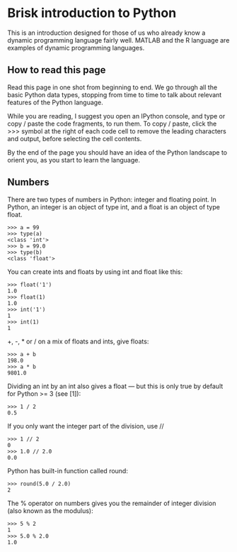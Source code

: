 # Brisk introduction to Python
This is an introduction designed for those of us who already know a dynamic programming language fairly well. MATLAB and the R language are examples of dynamic programming languages.

## How to read this page
Read this page in one shot from beginning to end. We go through all the basic Python data types, stopping from time to time to talk about relevant features of the Python language.

While you are reading, I suggest you open an IPython console, and type or copy / paste the code fragments, to run them. To copy / paste, click the >>> symbol at the right of each code cell to remove the leading characters and output, before selecting the cell contents.

By the end of the page you should have an idea of the Python landscape to orient you, as you start to learn the language.

## Numbers
There are two types of numbers in Python: integer and floating point. In Python, an integer is an object of type int, and a float is an object of type float.

```
>>> a = 99
>>> type(a)
<class 'int'>
>>> b = 99.0
>>> type(b)
<class 'float'>
```

You can create ints and floats by using int and float like this:

```
>>> float('1')
1.0
>>> float(1)
1.0
>>> int('1')
1
>>> int(1)
1
```

+, -, * or / on a mix of floats and ints, give floats:

```
>>> a + b
198.0
>>> a * b
9801.0
```

Dividing an int by an int also gives a float — but this is only true by default for Python >= 3 (see [1]):

```
>>> 1 / 2
0.5
```

If you only want the integer part of the division, use //

```
>>> 1 // 2
0
>>> 1.0 // 2.0
0.0
```

Python has built-in function called round:

```
>>> round(5.0 / 2.0)
2
```

The % operator on numbers gives you the remainder of integer division (also known as the modulus):

```
>>> 5 % 2
1
>>> 5.0 % 2.0
1.0
```

